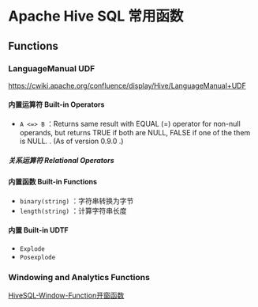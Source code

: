 # Apache Hive SQL 常用函数

## Functions

### LanguageManual UDF

https://cwiki.apache.org/confluence/display/Hive/LanguageManual+UDF

#### 内置运算符 Built-in Operators

- `A <=> B` ：Returns same result with EQUAL (=) operator for non-null operands, but returns TRUE if both are NULL, FALSE if one of the them is NULL. . (As of version 0.9.0 .)
##### 关系运算符 Relational Operators



#### 内置函数 Built-in Functions

- `binary(string)` ：字符串转换为字节
- `length(string)` ：计算字符串长度

#### 内置 Built-in UDTF

- `Explode`
- `Posexplode`
### Windowing and Analytics Functions

[HiveSQL-Window-Function开窗函数](work/component/Big-Data/Apache-Hive/Hive-SQL/HiveSQL-Window-Function开窗函数.md)
